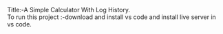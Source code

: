 Title:-A Simple Calculator With Log History.    
To run this project :-download and install vs code and install live server in vs code.
